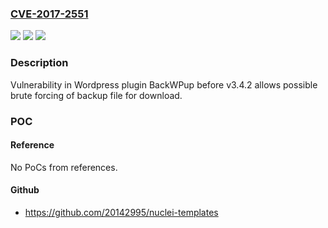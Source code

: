 ### [CVE-2017-2551](https://cve.mitre.org/cgi-bin/cvename.cgi?name=CVE-2017-2551)
![](https://img.shields.io/static/v1?label=Product&message=backwpup&color=blue)
![](https://img.shields.io/static/v1?label=Version&message=%3C%203.4.1%20&color=brighgreen)
![](https://img.shields.io/static/v1?label=Vulnerability&message=Vulnerability%20in%20Wordpress%20Plugin%20backwpup%20v3.4.1%20possible%20brute%20forcing%20of%20backup%20file%20download&color=brighgreen)

### Description

Vulnerability in Wordpress plugin BackWPup before v3.4.2 allows possible brute forcing of backup file for download.

### POC

#### Reference
No PoCs from references.

#### Github
- https://github.com/20142995/nuclei-templates

